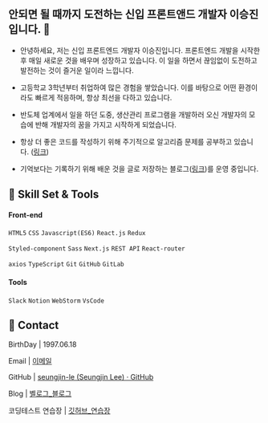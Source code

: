 ## 안되면 될 때까지 도전하는 신입 프론트앤드 개발자 이승진입니다. 👋

- 안녕하세요, 저는 신입 프론트엔드 개발자 이승진입니다.  프론트엔드 개발을 시작한 후 
  매일 새로운 것을 배우며 성장하고 있습니다. 이 일을 하면서 끊임없이 도전하고 발전하는 것이 즐거운 일이라 느낍니다.

- 고등학교 3학년부터 취업하여 많은 경험을 쌓았습니다. 이를 바탕으로 어떤 환경이라도 빠르게 적응하며, 
  항상 최선을 다하고 있습니다.

- 반도체 업계에서 일을 하던 도중, 생산관리 프로그램을 개발하러 오신 개발자의 모습에 반해 
  개발자의 꿈을 가지고 시작하게 되었습니다.

- 항상 더 좋은 코드를 작성하기 위해 주기적으로 알고리즘 문제를 공부하고 있습니다. ([링크](https://github.com/seungjin-le/JsCodingTest))

- 기억보다는 기록하기 위해 배운 것을 글로 저장하는 블로그([링크](https://velog.io/@dltmdwls15))를 운영 중입니다.
  

## :wrench: Skill Set & Tools

#### Front-end

`HTML5` `CSS`  `Javascript(ES6)`  `React.js`  `Redux`

`Styled-component`  `Sass`  `Next.js` `REST API` `React-router`

`axios` `TypeScript` `Git` `GitHub` `GitLab`

#### Tools

`Slack` `Notion`  `WebStorm`  `VsCode`

## :man: Contact

BirthDay  | 1997.06.18

Email |  [이메일](mailto:dltmdwls154@gmail.com)

GitHub  | [seungjin-le (Seungjin Lee) · GitHub](https://github.com/seungjin-le)

Blog  | [벨로그_블로그](https://velog.io/@dltmdwls15)

코딩테스트 연습장 | [깃허브_연습장](https://github.com/seungjin-le/JsCodingTest)
